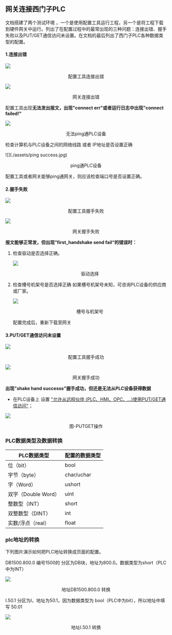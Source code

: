 ## 网关连接西门子PLC

文档搭建了两个测试环境 ，一个是使用配置工具运行工程，另一个是将工程下载到硬件网关中运行。列出了在配置过程中的最常出现的三种问题：连接出错、握手失败以及PUT/GET通信访问未设置。在文档的最后列出了西门子PLC各种数据类型的配置。

#### 1.连接出错

![](./assets/连接错误.jpg)

<center>配置工具连接出错</center>

![](./assets/gw连接错误.jpg)

<center>网关连接出错</center>

配置工具出现**无法发出报文，出现"connect err"**或者运行日志中出现**"connect failed!"**

![](./assets/PCpingPLC.jpg)

<center>无法ping通PLC设备</center>

检查计算机与PLC设备之间的网络线路 或者 IP地址是否设置正确

![](./assets/ping success.jpg)

<center>ping通PLC设备</center>

配置工具或者网关能够ping通网关，则应该检查端口号是否设置正确。

#### 2.握手失败

![](./assets/握手错误.jpg)

<center>配置工具握手失败</center>

![](./assets/网关握手失败.jpg)

<center>网关握手失败</center>

**报文能够正常发，但出现”first_handshake send fail“的错误时：**

1. 检查驱动是否选择正确。

   ![](./assets/驱动名称.jpg)

   <center>驱动选择</center>

2. 检查槽号机架号是否选择正确  如果槽号机架号未知，可咨询PLC设备的供应商或厂家。

   ![](./assets/槽号机架号.jpg)

   <center>槽号与机架号</center>

   配置完成后，重新下载至网关

#### 3.PUT/GET通信访问未设置

![](./assets/putget.jpg)

<center>配置工具握手成功</center>

![](./assets/网关握手成功.jpg)

<center>网关握手成功</center>

**出现"shake hand successs"握手成功，但还是无法从PLC设备获得数据**

- 在PLC设备上 设置  ["允许从远程伙伴 (PLC、HMI、OPC、...)使用PUT/GET通信访问"](https://wenku.baidu.com/view/ff5c9e564b7302768e9951e79b89680202d86b57.html )；

![](assets/putget操作.jpg)

<center>图-PUTGET操作</center>

<div style="page-break-after: always;"></div>

### PLC数据类型及数据转换

| PLC数据类型         | 配置的数据类型 |
| ------------------- | -------------- |
| 位（bit）           | bool           |
| 字节（byte）        | char/uchar     |
| 字（Word）          | ushort         |
| 双字（Double Word） | uint           |
| 整数型（INT）       | short          |
| 双整数型（DINT）    | int            |
| 实数/浮点（real）   | float          |

### plc地址的转换

下列图片演示如何把PLC地址转换成页面的配置。

DB1500.800.0 编号1500的 分区为DB块，地址为800.0。数据类型为short（PLC中为INT）

![](./assets/DB1500.800.jpg)

<center>地址DB1500.800.0 转换</center>

I.50.1  分区为I，地址为50.1，因为数据类型为 bool（PLC中为bit），所以地址中填写 50.01

![](./assets/I50.01.jpg)

<center>地址I.50.1 转换</center>

